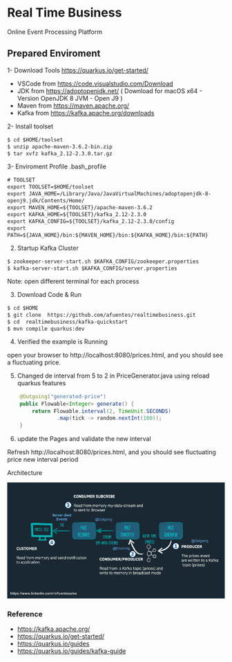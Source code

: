 # Real Time Business

Online Event Processing Platform

## Prepared Enviroment

1- Download Tools https://quarkus.io/get-started/

* VSCode from https://code.visualstudio.com/Download
* JDK    from https://adoptopenjdk.net/ ( Download for macOS x64 - Version OpenJDK 8 JVM - Open J9 )
* Maven from https://maven.apache.org/
* Kafka from https://kafka.apache.org/downloads

2- Install toolset 

```shell
$ cd $HOME/toolset
$ unzip apache-maven-3.6.2-bin.zip
$ tar xvfz kafka_2.12-2.3.0.tar.gz  
```

3- Enviroment Profile .bash_profile 

```shell
# TOOLSET 
export TOOLSET=$HOME/toolset
export JAVA_HOME=/Library/Java/JavaVirtualMachines/adoptopenjdk-8-openj9.jdk/Contents/Home/ 
export MAVEN_HOME=${TOOLSET}/apache-maven-3.6.2
export KAFKA_HOME=${TOOLSET}/kafka_2.12-2.3.0
export KAFKA_CONFIG=${TOOLSET}/kafka_2.12-2.3.0/config
export PATH=${JAVA_HOME}/bin:${MAVEN_HOME}/bin:${KAFKA_HOME}/bin:${PATH}
```

2. Startup Kafka Cluster 

```shell
$ zookeeper-server-start.sh $KAFKA_CONFIG/zookeeper.properties
$ kafka-server-start.sh $KAFKA_CONFIG/server.properties
```
Note:  open different terminal for each process 

3. Download Code & Run  

```shell
$ cd $HOME
$ git clone  https://github.com/afuentes/realtimebusiness.git
$ cd  realtimebusiness/kafka-quickstart
$ mvn compile quarkus:dev
```

4. Verified the example is Running 

 open your browser to http://localhost:8080/prices.html, and you should see a fluctuating price.

5. Changed de interval from 5 to 2 in PriceGenerator.java using reload quarkus features 

```java
    @Outgoing("generated-price")
    public Flowable<Integer> generate() {
        return Flowable.interval(2, TimeUnit.SECONDS)
                .map(tick -> random.nextInt(100));
    }
```

6. update the Pages and validate the new interval 

 Refresh  http://localhost:8080/prices.html, and you should see fluctuating price new interval period

Architecture 

![Architecture](/Kafka_startup.png)
### Reference

* https://kafka.apache.org/
* https://quarkus.io/get-started/ 
* https://quarkus.io/guides
* https://quarkus.io/guides/kafka-guide


